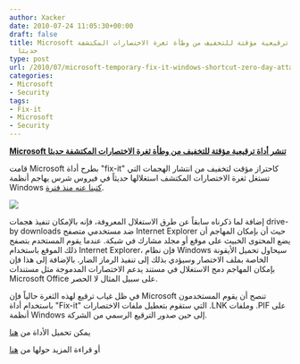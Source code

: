 ```yaml
---
author: Xacker
date: 2010-07-24 11:05:30+00:00
draft: false
title: Microsoft تنشر أداة ترقيعية مؤقتة للتخفيف من وطأة ثغرة الاختصارات المكتشفة
  حديثا
type: post
url: /2010/07/microsoft-temporary-fix-it-windows-shortcut-zero-day-attacks/
categories:
- Microsoft
- Security
tags:
- Fix-it
- Microsoft
- Security
---
```


**[Microsoft تنشر أداة ترقيعية مؤقتة للتخفيف من وطأة ثغرة الاختصارات المكتشفة حديثا](//www.it-scoop.com/2010/07/microsoft-temporary-fix-it-windows-shortcut-zero-day-attacks)**


قامت Microsoft بطرح أداة "fix-it" كاحتراز مؤقت لتخفيف من انتشار الهجمات التي تستغل ثغرة الاختصارات المكتشف استغلالها حديثاً في فيروس شرس يهاجم أنظمة Windows [كتبنا عنه منذ فترة](http://www.it-scoop.com/2010/07/rootkit-targets-infrastructure%E2%80%8E-india-iran/).

[![](http://www.it-scoop.com/wp-content/uploads/2010/04/Patch-tuesday.jpg)
](//www.it-scoop.com/2010/07/microsoft-temporary-fix-it-windows-shortcut-zero-day-attacks)

إضافة لما ذكرناه سابقاً عن طرق الاستغلال المعروفة، فإنه بالإمكان تنفيذ هجمات drive-by downloads ضد مستخدمي متصفح Internet Explorer حيث أن بإمكان المهاجم أن يضع المحتوى الخبيث على موقع أو مجلد مشارك في شبكة. عندما يقوم المستخدم بتصفح ذلك الموقع باستخدام Internet Explorer، فإن نظام Windows سيحاول تحميل الأيقونة الخاصة بملف الاختصار وسيؤدي بذلك إلى تنفيذ الرماز الضار. بالإضافة إلى هذا فإن بإمكان المهاجم دمج الاستغلال في مستند يدعم الاختصارات المدموجة مثل مستندات Microsoft Office على سبيل المثال لا الحصر.

في ظل غياب ترقيع لهذه الثغرة حالياً فإن Microsoft تنصح أن يقوم المستخدمون باستخدام أداة "Fix-it" التي ستقوم بتعطيل ملفات الاختصارات .LNK وملفات .PIF على أنظمة Windows إلى حين صدور الترقيع الرسمي من الشركة.

يمكن تحميل الأداة من [هنا](http://support.microsoft.com/kb/2286198)

أو قراءة المزيد حولها من [هنا](http://www.microsoft.com/technet/security/advisory/2286198.mspx)
